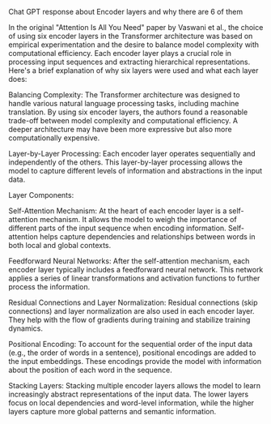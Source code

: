 Chat GPT response about Encoder layers and why there are 6 of them

In the original "Attention Is All You Need" paper by Vaswani et al., the choice of using six encoder layers in the Transformer architecture was based on empirical experimentation and the desire to balance model complexity with computational efficiency. Each encoder layer plays a crucial role in processing input sequences and extracting hierarchical representations. Here's a brief explanation of why six layers were used and what each layer does:

Balancing Complexity: The Transformer architecture was designed to handle various natural language processing tasks, including machine translation. By using six encoder layers, the authors found a reasonable trade-off between model complexity and computational efficiency. A deeper architecture may have been more expressive but also more computationally expensive.

Layer-by-Layer Processing: Each encoder layer operates sequentially and independently of the others. This layer-by-layer processing allows the model to capture different levels of information and abstractions in the input data.

Layer Components:

Self-Attention Mechanism: At the heart of each encoder layer is a self-attention mechanism. It allows the model to weigh the importance of different parts of the input sequence when encoding information. Self-attention helps capture dependencies and relationships between words in both local and global contexts.

Feedforward Neural Networks: After the self-attention mechanism, each encoder layer typically includes a feedforward neural network. This network applies a series of linear transformations and activation functions to further process the information.

Residual Connections and Layer Normalization: Residual connections (skip connections) and layer normalization are also used in each encoder layer. They help with the flow of gradients during training and stabilize training dynamics.

Positional Encoding: To account for the sequential order of the input data (e.g., the order of words in a sentence), positional encodings are added to the input embeddings. These encodings provide the model with information about the position of each word in the sequence.

Stacking Layers: Stacking multiple encoder layers allows the model to learn increasingly abstract representations of the input data. The lower layers focus on local dependencies and word-level information, while the higher layers capture more global patterns and semantic information.
